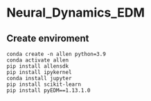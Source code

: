 # Neural_Dynamics_EDM

## Create enviroment 

    conda create -n allen python=3.9
    conda activate allen
    pip install allensdk
    pip install ipykernel
    conda install jupyter
    pip install scikit-learn
    pip install pyEDM==1.13.1.0